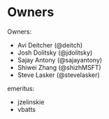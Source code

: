 # Owners

Owners:
  - Avi Deitcher (@deitch)
  - Josh Dolitsky (@jdolitsky)
  - Sajay Antony (@sajayantony)
  - Shiwei Zhang (@shizhMSFT)
  - Steve Lasker (@stevelasker)

emeritus:
  - jzelinskie
  - vbatts

